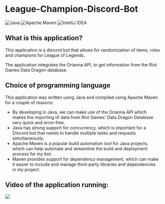 # League-Champion-Discord-Bot

![Java](https://img.shields.io/badge/java-%23ED8B00.svg?style=for-the-badge&logo=java&logoColor=white)
![Apache Maven](https://img.shields.io/badge/Apache%20Maven-C71A36?style=for-the-badge&logo=Apache%20Maven&logoColor=white)
![IntelliJ IDEA](https://img.shields.io/badge/IntelliJIDEA-000000.svg?style=for-the-badge&logo=intellij-idea&logoColor=white)

## What is this application?

This application is a discord bot that allows for randomization of items, roles and champions for League of Legends.

The application integrates the Orianna API, to get information from the Riot Games Data Dragon database.

## Choice of programming language

This application was written using Java and compiled using Apache Maven for a couple of reasons:

- By developing in Java, we can make use of the Orianna API which makes the importing of data from Riot Games' Data Dragon Database very quick and error-free.
- Java has strong support for concurrency, which is important for a Discord bot that needs to handle multiple tasks and requests simultaneously.
- Apache Maven is a popular build automation tool for Java projects, which can help automate and streamline the build and deployment process for my bot.
- Maven provides support for dependency management, which can make it easier to include and manage third-party libraries and dependencies in my project.

## Video of the application running:
![](https://user-images.githubusercontent.com/81977350/210872626-f0d2a7b4-d91d-4081-a634-c3763601b322.gif)

